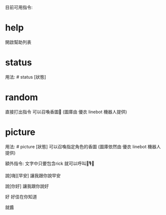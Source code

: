 目前可用指令:
# help
開啟幫助列表

# status
用法: # status [狀態]

# random
直接打出指令
可以召喚香圖🤩
(圖庫由 優衣 linebot 機器人提供)

# picture
用法: # picture [狀態]
可以召喚指定角色的香圖
(圖庫依然由 優衣 linebot 機器人提供)

額外指令:
文字中只要包含rick
就可以呼叫👞🎙️🎵

說[嗨][早安]
讓我跟你說早安

說[你好]
讓我跟你說好

好
好佳在你知道

就醬

